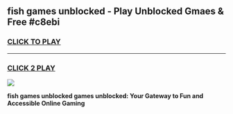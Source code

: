 
## fish games unblocked - Play Unblocked Gmaes & Free #c8ebi
<h3>
<a href="https://news.freeplayer.one?title=fish_games_unblocked&ref=03M">CLICK TO PLAY</a></h3>
<hr>

<h3>
<a href="https://news.freeplayer.one?title=fish_games_unblocked&ref=03M">CLICK 2 PLAY</a>
  
</h3>

<a href="https://news.freeplayer.one?title=fish_games_unblocked&ref=03M"><img src="https://clearcache.store/games.png"></a>


**fish games unblocked games unblocked: Your Gateway to Fun and Accessible Online Gaming**
